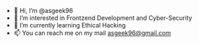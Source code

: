 - 👋 Hi, I’m @asgeek96
- 👀 I’m interested in Frontzend Development and Cyber-Security
- 🌱 I’m currently learning Ethical Hacking
- 📫 You can reach me on my mail asgeek96@gmail.com

<!---
asgeek96/asgeek96 is a ✨ special ✨ repository because its `README.md` (this file) appears on your GitHub profile.
You can click the Preview link to take a look at your changes.
--->
